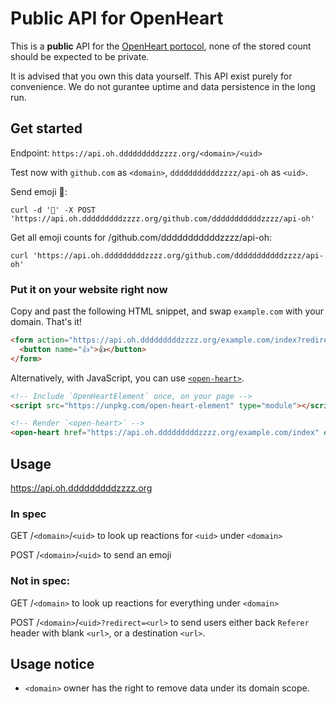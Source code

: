 # Public API for OpenHeart

This is a **public** API for the [OpenHeart portocol](https://github.com/dddddddddzzzz/OpenHeart), none of the stored count should be expected to be private.

It is advised that you own this data yourself. This API exist purely for convenience. We do not gurantee uptime and data persistence in the long run.

## Get started

Endpoint: `https://api.oh.dddddddddzzzz.org/<domain>/<uid>`

Test now with `github.com` as `<domain>`, `dddddddddddzzzz/api-oh` as `<uid>`.

Send emoji 💯:

`curl -d '💯' -X POST 'https://api.oh.dddddddddzzzz.org/github.com/dddddddddddzzzz/api-oh'`

Get all emoji counts for /github.com/dddddddddddzzzz/api-oh:

`curl 'https://api.oh.dddddddddzzzz.org/github.com/dddddddddddzzzz/api-oh'`

### Put it on your website right now

Copy and past the following HTML snippet, and swap `example.com` with your domain. That's it!

```html
<form action="https://api.oh.dddddddddzzzz.org/example.com/index?redirect" method="POST" enctype="text/plain">
  <button name="👍">👍</button>
</form>
```

Alternatively, with JavaScript, you can use [`<open-heart>`](https://github.com/dddddddddzzzz/open-heart-element).

```html
<!-- Include `OpenHeartElement` once, on your page -->
<script src="https://unpkg.com/open-heart-element" type="module"></script>

<!-- Render `<open-heart>` -->
<open-heart href="https://api.oh.dddddddddzzzz.org/example.com/index" emoji="👍">👍</open-heart>
```

## Usage

https://api.oh.dddddddddzzzz.org

### In spec

GET /`<domain>`/`<uid>` to look up reactions for `<uid>` under `<domain>`

POST /`<domain>`/`<uid>` to send an emoji

### Not in spec:

GET /`<domain>` to look up reactions for everything under `<domain>`

POST /`<domain>`/`<uid>?redirect=<url>` to send users either back `Referer` header with blank `<url>`, or a destination `<url>`.

## Usage notice

- `<domain>` owner has the right to remove data under its domain scope.
